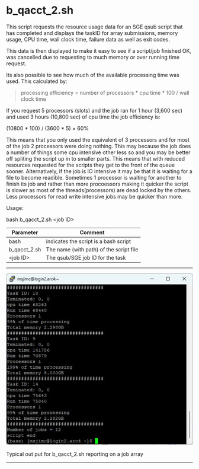 # b_qacct_2.sh
This script requests the resource usage data for an SGE qsub script that has completed and displays the taskID for array submissions, memory usage, CPU time, wall clock time, failure data as well as exit codes.

This data is then displayed to make it easy to see if a script/job finished OK, was cancelled due to requesting to much memory or over running time request. 

Its also possible to see how much of the available processing time was used. This calculated by:

> processing efficiency = number of processors * cpu time * 100 / wall clock time

If you request 5 processors (slots) and the job ran for 1 hour (3,600 sec) and used 3 hours (10,800 sec) of cpu time the job efficiency is:

(10800 * 100) / (3600 * 5) = 60%

This means that you only used the equivalent of 3 processors and for most of the job 2 processors were doing nothing. This may because the job does a number of things some cpu intensive other less so and you may be better off spliting the script up in to smaller parts. This means that with reduced resources requested for the scripts they get to the front of the queue sooner. Alternatively, if the job is IO intensive it may be that it is waiting for a file to become readible. Sometimes 1 processor is waiting for another to finish its job and rather than more procoessors making it quicker the script is slower as most of the threads(processors) are dead locked by the others. Less processors for read write intensive jobs may be quicker than more.

Usage:

bash b_qacct_2.sh \<job ID>

|Parameter|Comment|
|-|-|
|bash|indicates the script is a bash script|
|b_qacct_2.sh|The name (with path) of the script file|
|\<job ID>|The qsub/SGE job ID for the task|

<hr />

![Figure b_qacct_2.sh](../images/b_qacct_2.jpg)

Typical out put for b_qacct_2.sh reporting on a job array

<hr />
